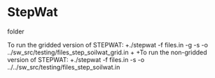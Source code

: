 # StepWat
folder

To run the gridded version of STEPWAT:
 +./stepwat    -f  files.in  -g -s  -o ../sw_src/testing/files_step_soilwat_grid.in
 +
 +To run the non-gridded version of STEPWAT:
 +./stepwat    -f  files.in -s -o ../../sw_src/testing/files_step_soilwat.in
